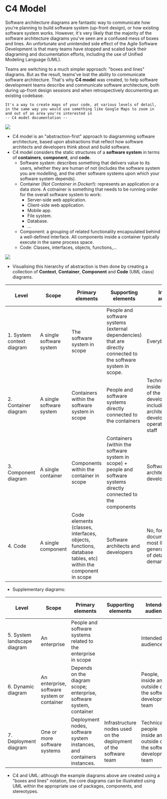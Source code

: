 # C4 Model

Software architecture diagrams are fantastic way to communicate how you're planning to build software system (up-front design), or how existing software system works. However, it's very likely that the majority of the software architecture diagrams you've seen are a confused mess of boxes and lines. An unfortunate and unintended side effect of the Agile Software Development is that many teams have stopped and scaled back their diagraming and documentation efforts, including the use of Unified Modeling Language (UML).

Teams are switching to a much simpler approach: "boxes and lines" diagrams. But as the result, teams've lost the ability to communicate software architecture. That's why **C4 model** was created, to help software development teams describe and communicate software architecture, both during up-front design sessions and when retrospectively documenting an existing codebase.

```
It's a way to create maps of your code, at various levels of detail, in the same way you would use something like Google Maps to zoom in and out of an area you're interested in
-- C4 model documentation --
```

![](https://c4model.com/img/c4-overview.png)

- C4 model is an "abstraction-first" approach to diagramming software architecture, based upon abstractions that reflect how software architects and developers think about and build software.
- C4 model considers the static structures of a **software system** in terms of **containers**, **component**, and **code**.
  - Software system: describes something that delivers value to its users, whether they are human of not (includes the software system you are modelling, and the other software systems upon which your software system depends).
  - Container (*Not Container in Docker!*): represents an application or a data store. A cotnainer is something that needs to be running order for the overall software system to work:
    - Server-side web application.
    - Client-side web application.
    - Mobile app.
    - File system.
    - Database.
    - ...
  - Component: a grouping of related functionality encapsulated behind a well-defined interface. All components inside a container typically execute in the same process space.
  - Code: Classes, interfaces, objects, functions,...

![](https://c4model.com/img/abstractions.png)

- Visualising this hierarchy of abstraction is then done by creating a collection of **Context**, **Container**, **Component** and **Code** (UML class) diagrams.

| Level                     | Scope                    | Primary elements                                                                                            | Supporting elements                                                                                                 | Intended audience                                                                                                                             | Recommended for most teams                                                                                                         | Note                              |
| ------------------------- | ------------------------ | ----------------------------------------------------------------------------------------------------------- | ------------------------------------------------------------------------------------------------------------------- | --------------------------------------------------------------------------------------------------------------------------------------------- | ---------------------------------------------------------------------------------------------------------------------------------- | --------------------------------- |
| 1. System context diagram | A single software system | The software system in scope                                                                                | People and software systems (external dependencies) that are directly connected to the software system in scope.    | Everybody                                                                                                                                     | Yes                                                                                                                                |                                   |
| 2. Container diagram      | A single software system | Containers within the software system in scope                                                              | People and software systems directly connected to the containers                                                    | Technical people inside and outside of the software development team; including software architects, developers, and operations/support staff | Yes                                                                                                                                | Say nothing about deployments,... |
| 3. Component diagram      | A single container       | Components within the container in scope                                                                    | Containers (within the software system in scope) + people and software systems directly connected to the components | Software architects and developers                                                                                                            | No, only create component diagrams if you feel they add value, and consider automating their creation for long-lived documentation |                                   |
| 4. Code                   | A single component       | Code elements (classes, interfaces, objects, functions, database tables, etc) within the component in scope | Software architects and developers                                                                                  | No, for long-lived documentation, most IDEs can generate this level of detail on demand                                                       |                                                                                                                                    |

- Supplementary diagrams:

| Level                       | Scope                                       | Primary elements                                                       | Supporting elements                                              | Intended audience                                                    | Recommended for most teams | Note |
| --------------------------- | ------------------------------------------- | ---------------------------------------------------------------------- | ---------------------------------------------------------------- | -------------------------------------------------------------------- | -------------------------- | ---- |
| 5. System landscape diagram | An enterprise                               | People and software systems related to the enterprise in scope         |                                                                  | Intended audience                                                    |                            |      |
| 6. Dynamic diagram          | An enterprise, software system or container | Depends on the diagram scope; enterprise, software system, container   |                                                                  | People, inside and outside of the software development team          |                            |      |
| 7. Deployment diagram       | One or more software systems                | Deployment nodes, software system instances, and containers instances. | Infrastructure nodes used on the deployment of the software team | Technical people inside and outside of the software development team |                            |

- C4 and UML: although the example diagrams above are created using a "boxes and lines" notation, the core diagrams can be illustrated using UML within the appropriate use of packages, components, and stereotypes.
